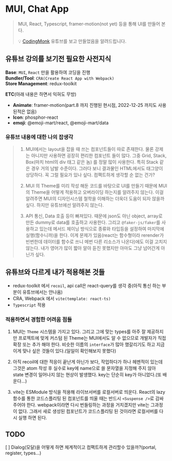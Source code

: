 # MUI, Chat App

> MUI, React, Typescript, framer-motion(not yet) 등을 통해 UI를 만들어 본다.
>
> 💡 [CodingMonk](https://www.youtube.com/@shreyansh_shah) 유튜브를 보고 만들었음을 알려드립니다.

## 유튜브 강의를 보기전 필요한 사전지식

**Base**: `MUI`, `React` 만을 활용하여 코딩을 진행  
**Bundler/Tool**: `CRA(Create React App with Webpack)`  
**Store Management**: redux-toolkit

**ETC**(아래 내용은 하면서 익혀도 무방)

-   **Animate**: framer-motion(part.8 까지 진행된 현시점, 2022-12-25 까지도 사용 된적은 없음)
-   **Icon**: phosphor-react
-   **emoji**: @emoji-mart/react, @emoji-mart/data

### 유튜브 내용에 대한 나의 잡생각

> 1. MUI에서는 layout을 잡을 때 쓰는 컴포넌트들이 따로 존재한다. 물론 강제는 아니지만 사용하면 굉장히 편리한 컴포넌트 들이 많다. 그중 Grid, Stack, Box(마치 html의 div 태그 같은 놈) 를 정말 많이 사용한다. 특히 Stack 같은 경우 거의 남발 수준이다. 그러다 보니 결과물인 HTML에서도 태그양이 상당하다. 꼭 그럴 필요가 있나 싶다. 컴팩트하게 생각할 순 없는 건가?
>
> 2. MUI 의 Theme를 미리 작성 해둔 코드를 바탕으로 UI를 만들기 때문에 MUI의 Theme을 어떻게 적용하고 오버라이딩 하는지를 알려주지 않는다. 이걸 알려주면 MUI의 디자인시스템 철학을 이해하는 더욱더 도움이 되자 않을까 싶다. 하지만 유튜브에선 알려주지 않는다.
>
> 3. API 통신, Data 호출 등이 빠져있다. 때문에 json도 아닌 object, array로 만든 dummy로 data를 호출하고 사용한다. 그리고 `@faker-js/faker`를 사용하고 있는데 메서드 체이닝 방식으로 종류와 타입등을 설정하여 마지막에 실행(함수니까)을 한다. 이게 문제가 있음(react는 함수형이라 rerender가 빈번한데 데이터를 함수로 쓰니 메번 다른 리소스가 나온다)에도 이걸 고치지 않는다.
>    내가 영어가 많이 짧아 알아 듣진 못했지만 아마도 그냥 넘어간게 아닌가 싶다.

## 유튜브와 다르게 내가 적용해본 것들

-   redux-toolkit 에서 `recoil`, api call은 react-query를 생각 중(아직 통신 하는 부분이 유튜브에서는 안나옴)
-   CRA, Webpack 에서 `vite(template: react-ts)`
-   `Typescript` 적용

### 적용하면서 경험한 어려움 점들

1. MUI는 `Theme` 시스템을 가지고 있다. 그리고 그에 맞는 types를 아주 잘 제공하지만 프로젝트에 맞게 커스텀 된 Theme는 MUI에서도 알 수 없으므로 개발자가 직접 확장 또는 추가 해야 한다. 비슷한 이름의 `interface`가 많아 했갈리기도 하고 지금 이게 맞나 싶은 것들이 있다.(일일이 확인해보지 못했다)

2. 아직 recoil에 대한 적응이 끝난게 아닌가 보다, 작업하다가 하나 헤멘적이 있는데 그것은 atom 작성 후 실수로 key에 name으로 쓸 문자열을 지정해 주지 않아 state 변경이 일어나지 않는 현상이 발생했다. key는 단순히 key가 아니었다.(또 배운다...)

3. vite는 ESModule 방식을 적용해 라이브서버를 로컬서버로 띄운다. React의 lazy 함수를 통한 코드스플리팅 된 컴포넌트를 띄울 때는 반드시 `<Suspense />`로 감싸주어야 한다. webpack이라면 다시 번들링하는 과정을 거치겠지만 vite는 그과정이 없다. 그래서 새로 생성된 컴포넌트가 코드스플리팅 된 것이라면 로컬서버를 다시 실행 하면 된다.

## TODO

[ ] Dialog(모달)을 어떻게 하면 체계적이고 컴팩트하게 관리할수 있을까?(portal, register, types...)
